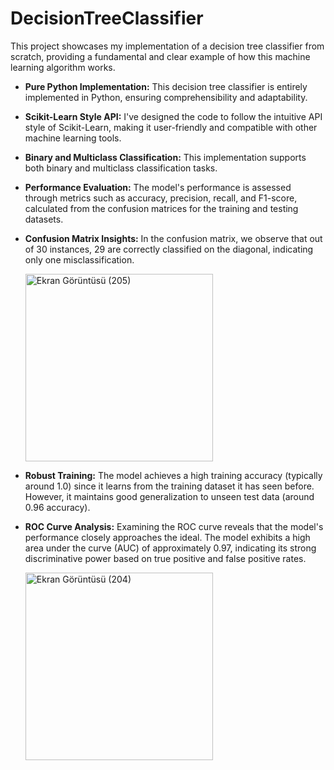 # DecisionTreeClassifier
This project showcases my implementation of a decision tree classifier from scratch, providing a fundamental and clear example of how this machine learning algorithm works.

* **Pure Python Implementation:** This decision tree classifier is entirely implemented in Python, ensuring comprehensibility and adaptability.

* **Scikit-Learn Style API:** I've designed the code to follow the intuitive API style of Scikit-Learn, making it user-friendly and compatible with other machine learning tools.

* **Binary and Multiclass Classification:** This implementation supports both binary and multiclass classification tasks.

* **Performance Evaluation:** The model's performance is assessed through metrics such as accuracy, precision, recall, and F1-score, calculated from the confusion matrices for the training and testing datasets.

* **Confusion Matrix Insights:** In the confusion matrix, we observe that out of 30 instances, 29 are correctly classified on the diagonal, indicating only one misclassification.

     <img src="https://github.com/oguz-deniz/DecisionTreeClassifier/assets/98212476/658b24d8-e6f1-4b14-b50b-ea26bf5fb082" alt="Ekran Görüntüsü (205)" width="300">


* **Robust Training:** The model achieves a high training accuracy (typically around 1.0) since it learns from the training dataset it has seen before. However, it maintains good generalization to unseen test data (around 0.96 accuracy).

* **ROC Curve Analysis:** Examining the ROC curve reveals that the model's performance closely approaches the ideal. The model exhibits a high area under the curve (AUC) of approximately 0.97, indicating its strong discriminative power based on true positive and false positive rates.

     <img src="https://github.com/oguz-deniz/DecisionTreeClassifier/assets/98212476/5ced0f43-a826-4a73-a67f-5931d59bf020" alt="Ekran Görüntüsü (204)" width="300">
